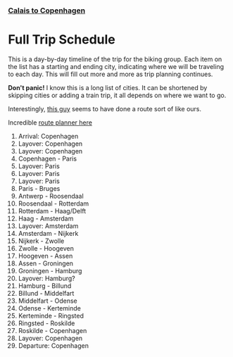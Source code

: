 ### [Calais to Copenhagen](bruges-to-bremen/Overview.md)

# Full Trip Schedule
This is a day-by-day timeline of the trip for the biking group. Each item on the list has a starting and ending city, indicating where we will be traveling to each day. This will fill out more and more as trip planning continues.

**Don't panic!** I know this is a long list of cities. It can be shortened by skipping cities or adding a train trip, it all depends on where we want to go.

Interestingly, [this guy](https://www.bikemap.net/en/r/9617138/#5.46/52.423/6.959) seems to have done a route sort of like ours.

Incredible [route planner here](https://www.hollandcyclingroutes.com/online-cycle-route-planner)

1. Arrival: Copenhagen
2. Layover: Copenhagen
3. Layover: Copenhagen
4. Copenhagen - Paris
5. Layover: Paris
6. Layover: Paris
7. Layover: Paris
8. Paris - Bruges
9. Antwerp - Roosendaal
10. Roosendaal - Rotterdam
11. Rotterdam - Haag/Delft
12. Haag - Amsterdam
13. Layover: Amsterdam
14. Amsterdam - Nijkerk
15. Nijkerk - Zwolle
16. Zwolle - Hoogeven
17. Hoogeven - Assen
18. Assen - Groningen
19. Groningen - Hamburg
20. Layover: Hamburg?
21. Hamburg - Billund
22. Billund - Middelfart
23. Middelfart - Odense
24. Odense - Kerteminde
25. Kerteminde - Ringsted
26. Ringsted - Roskilde
27. Roskilde - Copenhagen
28. Layover: Copenhagen
29. Departure: Copenhagen